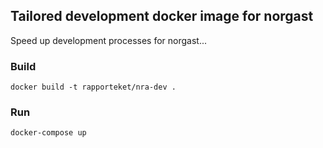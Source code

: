 ## Tailored development docker image for norgast

Speed up development processes for norgast...

### Build
```docker build -t rapporteket/nra-dev .```

### Run
```docker-compose up```

